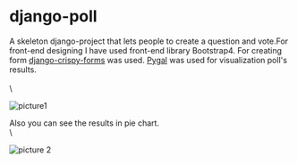 # django-poll
A  skeleton django-project that lets people to create a question and vote.For front-end designing I have used  front-end library Bootstrap4. For creating form [django-crispy-forms](https://django-crispy-forms.readthedocs.io/en/latest/) was used. [Pygal](http://pygal.org/en/stable/) was used for visualization poll's results.   
\
\

![picture1](https://user-images.githubusercontent.com/29203760/50761694-193a3300-127c-11e9-86db-929919a6bf24.png)

Also you can see the results in pie chart.
\
\

![picture 2](https://user-images.githubusercontent.com/29203760/50762057-ffe5b680-127c-11e9-8228-79b3c013b23d.png)


